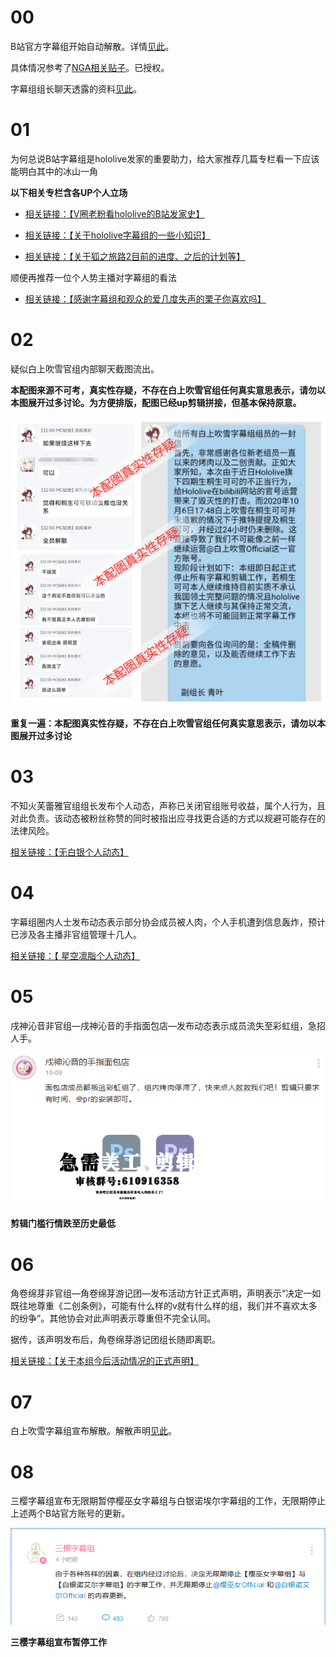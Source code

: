 # 00

B站官方字幕组开始自动解散。详情[见此](Fansub-Disband.md)。

具体情况参考了[NGA相关贴子](https://bbs.nga.cn/read.php?tid=23789238)。已授权。

字幕组组长聊天透露的资料[见此](Fansub-Chat.md)。

# 01

为何总说B站字幕组是hololive发家的重要助力，给大家推荐几篇专栏看一下应该能明白其中的冰山一角

**以下相关专栏含各UP个人立场**

- [相关链接：【V圈老粉看hololive的B站发家史】](https://www.bilibili.com/read/cv7883068)

- [相关链接：【关于hololive字幕组的一些小知识】](https://www.bilibili.com/read/cv7863441)

- [相关链接：【关于狐之旅路2目前的进度、之后的计划等】](https://www.bilibili.com/read/cv7839621)

顺便再推荐一位个人势主播对字幕组的看法

- [相关链接：【感谢字幕组和观众的爱几度失声的栗子你喜欢吗】](https://www.bilibili.com/video/BV1WZ4y157aR)

# 02

疑似白上吹雪官组内部聊天截图流出。

**本配图来源不可考，真实性存疑，不存在白上吹雪官组任何真实意思表示，请勿以本图展开过多讨论。为方便排版，配图已经up剪辑拼接，但基本保持原意。**

![重复一遍：本配图真实性存疑，不存在白上吹雪官组任何真实意思表示，请勿以本图展开过多讨论](img-fubuki-fansub-chat-history.jpg)

**重复一遍：本配图真实性存疑，不存在白上吹雪官组任何真实意思表示，请勿以本图展开过多讨论**

# 03

不知火芙蕾雅官组组长发布个人动态，声称已关闭官组账号收益，属个人行为，且对此负责。该动态被粉丝称赞的同时被指出应寻找更合适的方式以规避可能存在的法律风险。

[相关链接：【无白银个人动态】](https://t.bilibili.com/442869136051593743)

# 04

字幕组圈内人士发布动态表示部分协会成员被人肉，个人手机遭到信息轰炸，预计已涉及各主播非官组管理十几人。

[相关链接：【 星空凛脂个人动态】](https://t.bilibili.com/443389166393452515)

# 05

戌神沁音非官组—戌神沁音的手指面包店—发布动态表示成员流失至彩虹组，急招人手。

![剪辑门槛行情跌至历史最低](img-Inugami-Korone-fansub-member-quit.png)

**剪辑门槛行情跌至历史最低**

# 06

角卷绵芽非官组—角卷绵芽游记团—发布活动方针正式声明，声明表示“决定一如既往地尊重《二创条例》，可能有什么样的v就有什么样的组，我们并不喜欢太多的纷争”。其他协会对此声明表示尊重但不完全认同。

据传，该声明发布后，角卷绵芽游记团组长随即离职。

[相关链接：【关于本组今后活动情况的正式声明】](https://www.bilibili.com/read/cv7872865)

# 07

白上吹雪字幕组宣布解散。解散声明[见此](https://www.bilibili.com/read/cv8002952)。

# 08

三樱字幕组宣布无限期暂停樱巫女字幕组与白银诺埃尔字幕组的工作，无限期停止上述两个B站官方账号的更新。

![三樱字幕组宣布暂停工作](img-miko-noel-fansub-suspended.png)

**三樱字幕组宣布暂停工作**